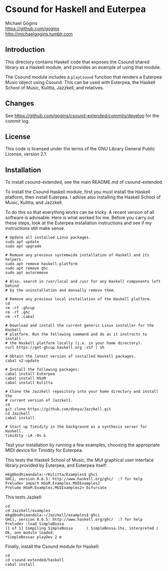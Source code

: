 # Csound for Haskell and Euterpea

Michael Gogins<br>
https://github.com/gogins<br>
http://michaelgogins.tumblr.com

## Introduction

This directory contains Haskell code that exposes the Csound shared 
library as a Haskell module, and provides an example of using that module.

The Csound module includes a `playCsound` function that renders a Euterpea 
Music object using Csound. This can be used with Euterpea, the Haskell School 
of Music, Kulitta, Jazzkell, and relatives.

## Changes

See https://github.com/gogins/csound-extended/commits/develop for the commit 
log.

## License

This code is licensed under the terms of the GNU Library General Public 
License, version 2.1.

## Installation

To install csound-extended, see the main README.md of csound-extended.

To install the Csound Haskell module, first you must install the Haskell 
platform, then install Euterpea. I advise also installing the Haskell School 
of Music, Kulitta, and Jazzkell.

To do this so that everything works can be tricky. A recent version of all 
software is advisable. Here is what worked for me. Before you carry out these 
steps, look at the Euterpea installation instructions and see if my 
instructions still make sense.

```
# Update all installed Linux packages.
sudo apt update
sudo apt upgrade

# Remove any previous systemwide installation of Haskell and its helpers.
sudo apt remove haskell-platform
sudo apt remove ghc
sudo apt autoremove

# Also, search in /usr/local and /usr for any Haskell components left behind
# by the uninstallation and manually remove them.

# Remove any previous local installation of the Haskell platform.
cd
rm -rf .ghcup
rm -rf .ghc
rm -rf .cabal

# Download and install the current generic Linux installer for the Haskell 
# platform. Run the following command and do as it instructs to install 
# the Haskell platform locally (i.e. in your home directory).
curl https://get-ghcup.haskell.org -sSf | sh

# Obtain the latest version of installed Haskell packages.
cabal v2-update

# Install the following packages:
cabal install Euterpea
cabal install HSoM
cabal install Kulitta

# Clone the Jazzkell repository into your home directory and install the 
# current version of Jazzkell.
cd
git clone https://github.com/donya/Jazzkell.git
cd Jazzkell
cabal install

# Start up Timidity in the background as a synthesis server for Haskell.
timidity -iA -Os &
```
Test your installation by running a few examples, choosing the appropriate 
MIDI device for Timidity for Euterpea.  


This tests the Haskell School of Music, the MUI graphical user interface 
library provided by Euterpea, and Euterpea itself:
```
mkg@bodhimandala:~/Kulitta/Examples$ ghci
GHCi, version 8.6.5: http://www.haskell.org/ghc/  :? for help
Prelude> import HSoM.Examples.MUIExamples2
Prelude HSoM.Examples.MUIExamples2> bifurcate
```
This tests Jazkell:
```
cd
cd Jazzkell/examples
mkg@bodhimandala:~/Jazzkell/examples$ ghci
GHCi, version 8.6.5: http://www.haskell.org/ghc/  :? for help
Prelude> :load SimpleBossa
[1 of 1] Compiling SimpleBossa      ( SimpleBossa.lhs, interpreted )
Ok, one module loaded.
*SimpleBossa> playDev 2 m
```

Finally, install the Csound module for Haskell:
```
cd
cd csound-extended/haskell
cabal install
```
